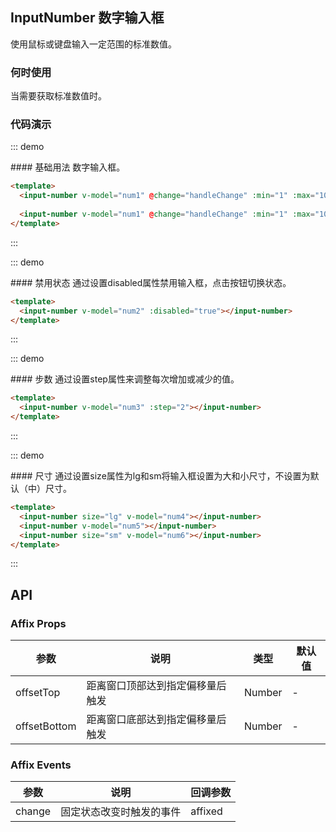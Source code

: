 <script>
    export default {
        data() {
            return {
                num1: 1,
                num2: 1,
                num3: 5,
                num4: 1,
                num5: 1,
                num6: 1
            };
        },
        methods: {
            handleChange(value) {
                console.log(value);
            }
        }
    }
</script>

<style scoped>
    .box-demo .input-group {
        margin-bottom: 10px;
    }
</style>

## InputNumber 数字输入框

使用鼠标或键盘输入一定范围的标准数值。

### 何时使用
当需要获取标准数值时。

### 代码演示

::: demo
<summary>
  #### 基础用法
  数字输入框。
</summary>

```html
<template>
  <input-number v-model="num1" @change="handleChange" :min="1" :max="10"></input-number>
  
  <input-number v-model="num1" @change="handleChange" :min="1" :max="10" sep-mode></input-number>
</template>
```
:::

::: demo
<summary>
  #### 禁用状态
  通过设置disabled属性禁用输入框，点击按钮切换状态。
</summary>

```html
<template>
  <input-number v-model="num2" :disabled="true"></input-number>
</template>
```
:::

::: demo
<summary>
  #### 步数
  通过设置step属性来调整每次增加或减少的值。
</summary>

```html
<template>
  <input-number v-model="num3" :step="2"></input-number>
</template>
```
:::

::: demo
<summary>
  #### 尺寸
  通过设置size属性为lg和sm将输入框设置为大和小尺寸，不设置为默认（中）尺寸。
</summary>

```html
<template>
  <input-number size="lg" v-model="num4"></input-number>
  <input-number v-model="num5"></input-number>
  <input-number size="sm" v-model="num6"></input-number>
</template>
```
:::

## API

### Affix Props
| 参数        | 说明           | 类型               | 默认值       |
|------------|----------------|-------------------|-------------|
| offsetTop    | 距离窗口顶部达到指定偏移量后触发 | Number | - |
| offsetBottom | 距离窗口底部达到指定偏移量后触发 | Number | - |

### Affix Events
| 参数        | 说明           | 回调参数               |
|------------|----------------|-------------------|
| change | 固定状态改变时触发的事件 | affixed |

